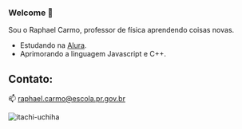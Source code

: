 ### Welcome 👋

Sou o Raphael Carmo, professor de física aprendendo coisas novas.

- Estudando na [Alura](alura.com).
- Aprimorando a linguagem Javascript e C++.

## Contato:
📫 raphael.carmo@escola.pr.gov.br

![itachi-uchiha](https://github.com/RaphaCarmo/RaphaCarmo/assets/144746717/a04f747b-e883-4d08-b763-14b017bcf716)
